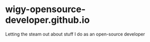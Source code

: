 # wigy-opensource-developer.github.io
Letting the steam out about stuff I do as an open-source developer
